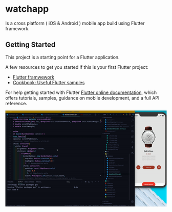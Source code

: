 # watchapp

Is a cross platform ( iOS & Android ) mobile app build using Flutter framework. 

## Getting Started

This project is a starting point for a Flutter application.

A few resources to get you started if this is your first Flutter project:

- [Flutter framwework](https://flutter.dev)
- [Cookbook: Useful Flutter samples](https://flutter.dev)

For help getting started with Flutter
[Flutter online documentation](https://flutter.dev/docs), which offers tutorials, 
samples, guidance on mobile development, and a full API reference.


![alt text](https://github.com/kemojal/WatchApp/blob/master/misc/gif1.gif "gif of the app")


